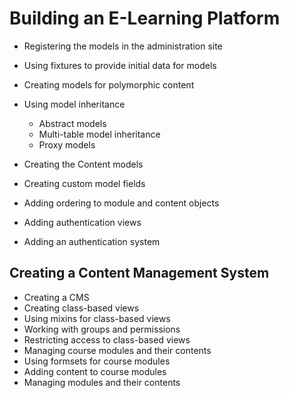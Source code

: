 # Building an E-Learning Platform

- Registering the models in the administration site
- Using fixtures to provide initial data for models
- Creating models for polymorphic content
- Using model inheritance
  - Abstract models
  - Multi-table model inheritance
  - Proxy models
- Creating the Content models
- Creating custom model fields
- Adding ordering to module and content objects

- Adding authentication views
- Adding an authentication system

## Creating a Content Management System
- Creating a CMS
- Creating class-based views
- Using mixins for class-based views
- Working with groups and permissions
- Restricting access to class-based views
- Managing course modules and their contents
- Using formsets for course modules
- Adding content to course modules
- Managing modules and their contents